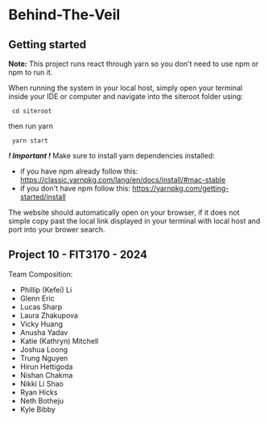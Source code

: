 # Behind-The-Veil
## Getting started
**Note:** This project runs react through yarn so you don't need to use npm or npm to run it. 

When running the system in your local host, simply open your terminal inside your IDE or computer and navigate into the siteroot folder using:

<code> cd siteroot </code>

then run yarn 

<code> yarn start</code>

***! Important !*** Make sure to install yarn dependencies installed:
- if you have npm already follow this: https://classic.yarnpkg.com/lang/en/docs/install/#mac-stable
- if you don't have npm follow this: https://yarnpkg.com/getting-started/install

The website should automatically open on your browser, if it does not simple copy past the local link displayed in your terminal with local host and port into your brower search.

## Project 10 - FIT3170 - 2024

Team Composition:

- Phillip (Kefei) Li
- Glenn Eric
- Lucas Sharp
- Laura Zhakupova
- Vicky Huang
- Anusha Yadav
- Katie (Kathryn) Mitchell
- Joshua Loong
- Trung Nguyen
- Hirun Hettigoda
- Nishan Chakma
- Nikki Li Shao
- Ryan Hicks
- Neth Botheju
- Kyle Bibby
